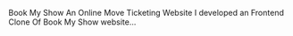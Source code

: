 Book My Show An Online Move Ticketing Website I developed an Frontend Clone Of Book My Show website...
